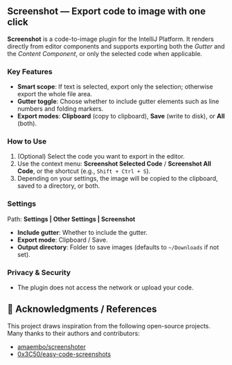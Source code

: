 <h2>Screenshot — Export code to image with one click</h2>

<p><b>Screenshot</b> is a code-to-image plugin for the IntelliJ Platform. It renders directly from editor components and supports exporting both the <i>Gutter</i> and the <i>Content Component</i>, or only the selected code when applicable.</p>

<h3>Key Features</h3>
<ul>
  <li><b>Smart scope</b>: If text is selected, export only the selection; otherwise export the whole file area.</li>
  <li><b>Gutter toggle</b>: Choose whether to include gutter elements such as line numbers and folding markers.</li>
  <li><b>Export modes</b>: <b>Clipboard</b> (copy to clipboard), <b>Save</b> (write to disk), or <b>All</b> (both).</li>
</ul>

<h3>How to Use</h3>
<ol>
  <li>(Optional) Select the code you want to export in the editor.</li>
  <li>Use the context menu: <b>Screenshot Selected Code</b> / <b>Screenshot All Code</b>, or the shortcut (e.g., <code>Shift + Ctrl + S</code>).</li>
  <li>Depending on your settings, the image will be copied to the clipboard, saved to a directory, or both.</li>
</ol>

<h3>Settings</h3>
<p>Path: <b>Settings | Other Settings | Screenshot</b></p>
<ul>
  <li><b>Include gutter</b>: Whether to include the gutter.</li>
  <li><b>Export mode</b>: Clipboard / Save.</li>
  <li><b>Output directory</b>: Folder to save images (defaults to <code>~/Downloads</code> if not set).</li>
</ul>

<h3>Privacy & Security</h3>
<ul>
  <li>The plugin does not access the network or upload your code.</li>
</ul>


## 🙏 Acknowledgments / References

This project draws inspiration from the following open-source projects. Many thanks to their authors and contributors:

- [amaembo/screenshoter](https://github.com/amaembo/screenshoter)
- [0x3C50/easy-code-screenshots](https://github.com/0x3C50/easy-code-screenshots)

